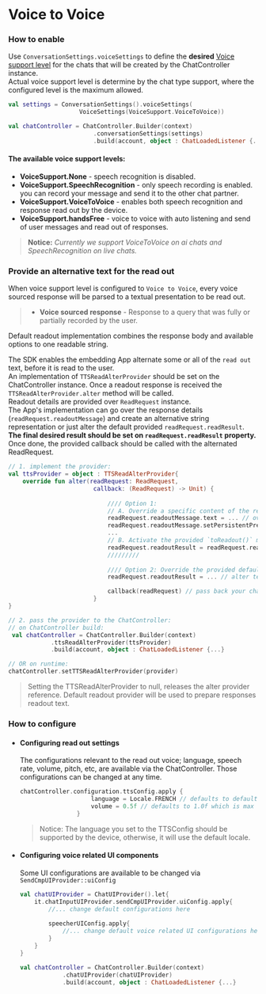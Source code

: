 # Voice to Voice

### How to enable
Use `ConversationSettings.voiceSettings` to define the **desired** <U>Voice support level</U> for the chats that will be created by the ChatController instance.   
Actual voice support level is determine by the chat type support, where the configured level is the maximum allowed.

```kotlin
val settings = ConversationSettings().voiceSettings(
                    VoiceSettings(VoiceSupport.VoiceToVoice))

val chatController = ChatController.Builder(context)
                        .conversationSettings(settings)
                        .build(account, object : ChatLoadedListener {...})
```

#### The available voice support levels:  
- **VoiceSupport.None** - speech recognition is disabled.  
- **VoiceSupport.SpeechRecognition** - only speech recording is enabled. you can record your message and send it to the other chat partner.  
- **VoiceSupport.VoiceToVoice** - enables both speech recognition and response read out by the device.  
- **VoiceSupport.handsFree** - voice to voice with auto listening and send of user messages and read out of responses.

> **Notice:** _Currently we support VoiceToVoice on ai chats and SpeechRecognition on live chats._


### Provide an alternative text for the read out
When voice support level is configured to `Voice to Voice`, every voice sourced response will be parsed to a textual presentation to be read out.   
> * **Voice sourced response** - Response to a query that was fully or partially recorded by the user.

Default readout implementation combines the response body and available options to one readable string.

The SDK enables the embedding App alternate some or all of the `read out` text, before it is read to the user.   
An implementation of `TTSReadAlterProvider` should be set on the ChatController instance.
Once a readout response is received the `TTSReadAlterProvider.alter` method will be called.   
Readout details are provided over `ReadRequest` instance.   
The App's implementation can go over the response details (`readRequest.readoutMessage`) and create an alternative string representation or just alter the default provided `readRequest.readResult`.  
**The final desired result should be set on `readRequest.readResult` property.**  
Once done, the provided callback should be called with the alternated ReadRequest.
```kotlin
// 1. implement the provider:
val ttsProvider = object : TTSReadAlterProvider{
    override fun alter(readRequest: ReadRequest, 
                        callback: (ReadRequest) -> Unit) {
                            
                            //// Option 1: 
      						// A. Override a specific content of the reaponse message details:
                            readRequest.readoutMessage.text = ... // override the body text here
      						readRequest.readoutMessage.setPersistentPrefix("new_prefix")
                            ...
      						// B. Activate the provided `toReadout()` method  
							readRequest.readoutResult = readRequest.readoutMessage.toReadout()
                            /////////
                            
                            //// Option 2: Override the provided default readout result:
                            readRequest.readoutResult = ... // alter text here

                            callback(readRequest) // pass back your changes
                        }
}

// 2. pass the provider to the ChatController:
// on ChatController build:
 val chatController = ChatController.Builder(context)
            .ttsReadAlterProvider(ttsProvider)
            .build(account, object : ChatLoadedListener {...}

// OR on runtime:
chatController.setTTSReadAlterProvider(provider)
```
> Setting the TTSReadAlterProvider to null, releases the alter provider reference. Default readout provider will be used to prepare responses readout text.

### How to configure
- #### Configuring read out settings
    The configurations relevant to the read out voice; language, speech rate, volume, pitch, etc, are available via the ChatController. Those configurations can be changed at any time.
    ```kotlin
    chatController.configuration.ttsConfig.apply {
                        language = Locale.FRENCH // defaults to default locale
                        volume = 0.5f // defaults to 1.0f which is max volume
                    }
    ```
    > Notice: The language you set to the TTSConfig should be supported by the device, otherwise, it will use the default locale.

- #### Configuring voice related UI components
    Some UI configurations are available to be changed via `SendCmpUIProvider::uiConfig`
    ```kotlin
    val chatUIProvider = ChatUIProvider().let{
        it.chatInputUIProvider.sendCmpUIProvider.uiConfig.apply{
            //... change default configurations here
            
            speecherUIConfig.apply{
                //... change default voice related UI configurations here
            }
        }
    }

    val chatController = ChatController.Builder(context)
                .chatUIProvider(chatUIProvider)
                .build(account, object : ChatLoadedListener {...}
    ```

